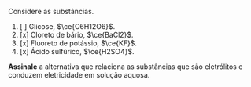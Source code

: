 Considere as substâncias.

1. [ ] Glicose, $\ce{C6H12O6}$.
2. [x] Cloreto de bário, $\ce{BaCl2}$.
3. [x] Fluoreto de potássio, $\ce{KF}$.
4. [x] Ácido sulfúrico, $\ce{H2SO4}$.

**Assinale** a alternativa que relaciona as substâncias que são eletrólitos e conduzem eletricidade em solução aquosa.

